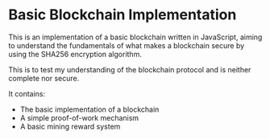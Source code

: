 # Basic Blockchain Implementation
This is an implementation of a basic blockchain written in JavaScript, aiming to understand the fundamentals of what makes a blockchain secure by using the SHA256 encryption algorithm.

This is to test my understanding of the blockchain protocol and is neither complete nor secure.

It contains:
- The basic implementation of a blockchain
- A simple proof-of-work mechanism
- A basic mining reward system
